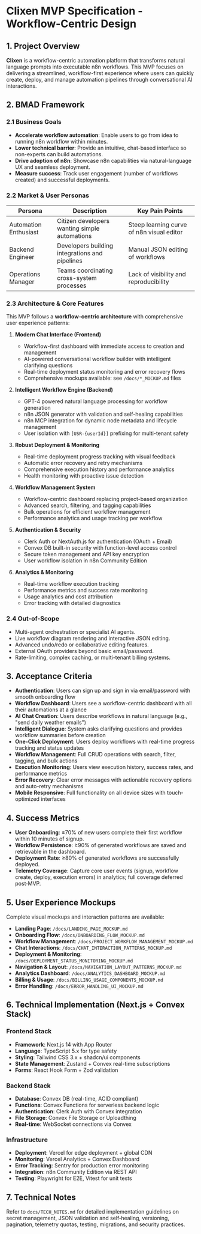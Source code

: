 # Clixen MVP Specification - Workflow-Centric Design

## 1. Project Overview

**Clixen** is a workflow-centric automation platform that transforms natural language prompts into executable n8n workflows. This MVP focuses on delivering a streamlined, workflow-first experience where users can quickly create, deploy, and manage automation pipelines through conversational AI interactions.

## 2. BMAD Framework

### 2.1 Business Goals
- **Accelerate workflow automation**: Enable users to go from idea to running n8n workflow within minutes.
- **Lower technical barrier**: Provide an intuitive, chat-based interface so non-experts can build automations.
- **Drive adoption of n8n**: Showcase n8n capabilities via natural-language UX and seamless deployment.
- **Measure success**: Track user engagement (number of workflows created) and successful deployments.

### 2.2 Market & User Personas
| Persona             | Description                                          | Key Pain Points                           |
|---------------------|------------------------------------------------------|-------------------------------------------|
| Automation Enthusiast | Citizen developers wanting simple automations       | Steep learning curve of n8n visual editor  |
| Backend Engineer    | Developers building integrations and pipelines       | Manual JSON editing of workflows           |
| Operations Manager  | Teams coordinating cross-system processes            | Lack of visibility and reproducibility     |

### 2.3 Architecture & Core Features
This MVP follows a **workflow-centric architecture** with comprehensive user experience patterns:

1. **Modern Chat Interface (Frontend)**
   - Workflow-first dashboard with immediate access to creation and management
   - AI-powered conversational workflow builder with intelligent clarifying questions
   - Real-time deployment status monitoring and error recovery flows
   - Comprehensive mockups available: see `/docs/*_MOCKUP.md` files

2. **Intelligent Workflow Engine (Backend)**
   - GPT-4 powered natural language processing for workflow generation
   - n8n JSON generator with validation and self-healing capabilities
   - n8n MCP integration for dynamic node metadata and lifecycle management
   - User isolation with `[USR-{userId}]` prefixing for multi-tenant safety

3. **Robust Deployment & Monitoring**
   - Real-time deployment progress tracking with visual feedback
   - Automatic error recovery and retry mechanisms
   - Comprehensive execution history and performance analytics
   - Health monitoring with proactive issue detection

4. **Workflow Management System**
   - Workflow-centric dashboard replacing project-based organization
   - Advanced search, filtering, and tagging capabilities
   - Bulk operations for efficient workflow management
   - Performance analytics and usage tracking per workflow

5. **Authentication & Security**
   - Clerk Auth or NextAuth.js for authentication (OAuth + Email)
   - Convex DB built-in security with function-level access control
   - Secure token management and API key encryption
   - User workflow isolation in n8n Community Edition

6. **Analytics & Monitoring**
   - Real-time workflow execution tracking
   - Performance metrics and success rate monitoring
   - Usage analytics and cost attribution
   - Error tracking with detailed diagnostics

### 2.4 Out-of-Scope
- Multi-agent orchestration or specialist AI agents.
- Live workflow diagram rendering and interactive JSON editing.
- Advanced undo/redo or collaborative editing features.
- External OAuth providers beyond basic email/password.
- Rate-limiting, complex caching, or multi-tenant billing systems.

## 3. Acceptance Criteria
- **Authentication**: Users can sign up and sign in via email/password with smooth onboarding flow
- **Workflow Dashboard**: Users see a workflow-centric dashboard with all their automations at a glance
- **AI Chat Creation**: Users describe workflows in natural language (e.g., "send daily weather emails")
- **Intelligent Dialogue**: System asks clarifying questions and provides workflow summaries before creation
- **One-Click Deployment**: Users deploy workflows with real-time progress tracking and status updates
- **Workflow Management**: Full CRUD operations with search, filter, tagging, and bulk actions
- **Execution Monitoring**: Users view execution history, success rates, and performance metrics
- **Error Recovery**: Clear error messages with actionable recovery options and auto-retry mechanisms
- **Mobile Responsive**: Full functionality on all device sizes with touch-optimized interfaces

## 4. Success Metrics
- **User Onboarding**: ≥70% of new users complete their first workflow within 10 minutes of signup.
- **Workflow Persistence**: ≥90% of generated workflows are saved and retrievable in the dashboard.
- **Deployment Rate**: ≥80% of generated workflows are successfully deployed.
- **Telemetry Coverage**: Capture core user events (signup, workflow create, deploy, execution errors) in analytics; full coverage deferred post‑MVP.

## 5. User Experience Mockups
Complete visual mockups and interaction patterns are available:
- **Landing Page**: `/docs/LANDING_PAGE_MOCKUP.md`
- **Onboarding Flow**: `/docs/ONBOARDING_FLOW_MOCKUP.md`
- **Workflow Management**: `/docs/PROJECT_WORKFLOW_MANAGEMENT_MOCKUP.md`
- **Chat Interactions**: `/docs/CHAT_INTERACTION_PATTERNS_MOCKUP.md`
- **Deployment & Monitoring**: `/docs/DEPLOYMENT_STATUS_MONITORING_MOCKUP.md`
- **Navigation & Layout**: `/docs/NAVIGATION_LAYOUT_PATTERNS_MOCKUP.md`
- **Analytics Dashboard**: `/docs/ANALYTICS_DASHBOARD_MOCKUP.md`
- **Billing & Usage**: `/docs/BILLING_USAGE_COMPONENTS_MOCKUP.md`
- **Error Handling**: `/docs/ERROR_HANDLING_UI_MOCKUP.md`

## 6. Technical Implementation (Next.js + Convex Stack)

### **Frontend Stack**
- **Framework**: Next.js 14 with App Router
- **Language**: TypeScript 5.x for type safety
- **Styling**: Tailwind CSS 3.x + shadcn/ui components
- **State Management**: Zustand + Convex real-time subscriptions
- **Forms**: React Hook Form + Zod validation

### **Backend Stack**
- **Database**: Convex DB (real-time, ACID compliant)
- **Functions**: Convex Functions for serverless backend logic
- **Authentication**: Clerk Auth with Convex integration
- **File Storage**: Convex File Storage or Uploadthing
- **Real-time**: WebSocket connections via Convex

### **Infrastructure**
- **Deployment**: Vercel for edge deployment + global CDN
- **Monitoring**: Vercel Analytics + Convex Dashboard
- **Error Tracking**: Sentry for production error monitoring
- **Integration**: n8n Community Edition via REST API
- **Testing**: Playwright for E2E, Vitest for unit tests

## 7. Technical Notes
Refer to `docs/TECH_NOTES.md` for detailed implementation guidelines on secret management, JSON validation and self‑healing, versioning, pagination, telemetry quotas, testing, migrations, and security practices.
